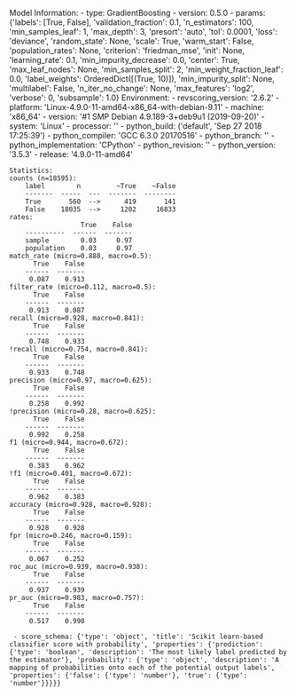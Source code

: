 Model Information:
	 - type: GradientBoosting
	 - version: 0.5.0
	 - params: {'labels': [True, False], 'validation_fraction': 0.1, 'n_estimators': 100, 'min_samples_leaf': 1, 'max_depth': 3, 'presort': 'auto', 'tol': 0.0001, 'loss': 'deviance', 'random_state': None, 'scale': True, 'warm_start': False, 'population_rates': None, 'criterion': 'friedman_mse', 'init': None, 'learning_rate': 0.1, 'min_impurity_decrease': 0.0, 'center': True, 'max_leaf_nodes': None, 'min_samples_split': 2, 'min_weight_fraction_leaf': 0.0, 'label_weights': OrderedDict([(True, 10)]), 'min_impurity_split': None, 'multilabel': False, 'n_iter_no_change': None, 'max_features': 'log2', 'verbose': 0, 'subsample': 1.0}
	Environment:
	 - revscoring_version: '2.6.2'
	 - platform: 'Linux-4.9.0-11-amd64-x86_64-with-debian-9.11'
	 - machine: 'x86_64'
	 - version: '#1 SMP Debian 4.9.189-3+deb9u1 (2019-09-20)'
	 - system: 'Linux'
	 - processor: ''
	 - python_build: ('default', 'Sep 27 2018 17:25:39')
	 - python_compiler: 'GCC 6.3.0 20170516'
	 - python_branch: ''
	 - python_implementation: 'CPython'
	 - python_revision: ''
	 - python_version: '3.5.3'
	 - release: '4.9.0-11-amd64'
	
	Statistics:
	counts (n=18595):
		label        n         ~True    ~False
		-------  -----  ---  -------  --------
		True       560  -->      419       141
		False    18035  -->     1202     16833
	rates:
		              True    False
		----------  ------  -------
		sample        0.03     0.97
		population    0.03     0.97
	match_rate (micro=0.888, macro=0.5):
		  True    False
		------  -------
		 0.087    0.913
	filter_rate (micro=0.112, macro=0.5):
		  True    False
		------  -------
		 0.913    0.087
	recall (micro=0.928, macro=0.841):
		  True    False
		------  -------
		 0.748    0.933
	!recall (micro=0.754, macro=0.841):
		  True    False
		------  -------
		 0.933    0.748
	precision (micro=0.97, macro=0.625):
		  True    False
		------  -------
		 0.258    0.992
	!precision (micro=0.28, macro=0.625):
		  True    False
		------  -------
		 0.992    0.258
	f1 (micro=0.944, macro=0.672):
		  True    False
		------  -------
		 0.383    0.962
	!f1 (micro=0.401, macro=0.672):
		  True    False
		------  -------
		 0.962    0.383
	accuracy (micro=0.928, macro=0.928):
		  True    False
		------  -------
		 0.928    0.928
	fpr (micro=0.246, macro=0.159):
		  True    False
		------  -------
		 0.067    0.252
	roc_auc (micro=0.939, macro=0.938):
		  True    False
		------  -------
		 0.937    0.939
	pr_auc (micro=0.983, macro=0.757):
		  True    False
		------  -------
		 0.517    0.998
	
	 - score_schema: {'type': 'object', 'title': 'Scikit learn-based classifier score with probability', 'properties': {'prediction': {'type': 'boolean', 'description': 'The most likely label predicted by the estimator'}, 'probability': {'type': 'object', 'description': 'A mapping of probabilities onto each of the potential output labels', 'properties': {'false': {'type': 'number'}, 'true': {'type': 'number'}}}}}

